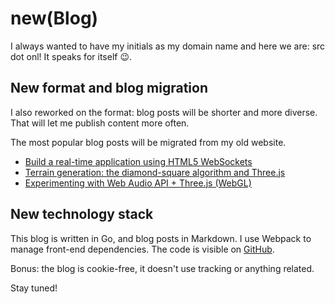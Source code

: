 # new(Blog)

I always wanted to have my initials as my domain name and here we are: src dot onl! It speaks for itself 😉.

## New format and blog migration

I also reworked on the format: blog posts will be shorter and more diverse. That will let me publish content more often.

The most popular blog posts will be migrated from my old website.

 - [Build a real-time application using HTML5 WebSockets](https://srchea.com/build-a-real-time-application-using-html5-websockets)
 - [Terrain generation: the diamond-square algorithm and Three.js](https://srchea.com/terrain-generation-the-diamond-square-algorithm-and-three-js)
 - [Experimenting with Web Audio API + Three.js (WebGL)](https://srchea.com/experimenting-with-web-audio-api-three-js-webgl)

## New technology stack

This blog is written in Go, and blog posts in Markdown. I use Webpack to manage front-end dependencies. The code is visible on [GitHub](https://github.com/srchea/homepage).

Bonus: the blog is cookie-free, it doesn't use tracking or anything related.

Stay tuned!
